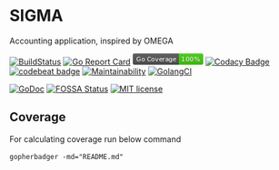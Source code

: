 # SIGMA
Accounting application, inspired by OMEGA


[![BuildStatus](https://api.travis-ci.org/syronz/sigma.svg?branch=master)](http://travis-ci.org/syronz/sigma) 
[![Go Report Card](https://goreportcard.com/badge/github.com/syronz/sigma)](https://goreportcard.com/report/github.com/syronz/sigma)
[![Go Coverage](https://github.com/syronz/goAES/blob/master/coverage_badge.png)](https://gocover.io/github.com/syronz/sigma)
[![Codacy Badge](https://api.codacy.com/project/badge/Grade/e927e927d84447a3967de50c0c155eba)](https://www.codacy.com/manual/syronz/sigma?utm_source=github.com&amp;utm_medium=referral&amp;utm_content=syronz/sigma&amp;utm_campaign=Badge_Grade)
[![codebeat badge](https://codebeat.co/badges/5bfc77f0-d7d0-450c-bbb1-b6f8521e1630)](https://codebeat.co/projects/github-com-syronz-sigma-master)
[![Maintainability](https://api.codeclimate.com/v1/badges/1402fbdb45356d914cb1/maintainability)](https://codeclimate.com/github/syronz/sigma/maintainability)
[![GolangCI](https://golangci.com/badges/github.com/gojek/darkroom.svg)](https://golangci.com/r/github.com/syronz/sigma)

[![GoDoc](https://godoc.org/github.com/syronz/go-log?status.svg)](https://godoc.org/github.com/syronz/sigma)
[![FOSSA Status](https://app.fossa.com/api/projects/git%2Bgithub.com%2Fsyronz%2Fsigma.svg?type=shield)](https://app.fossa.com/projects/git%2Bgithub.com%2Fsyronz%2Fsigma?ref=badge_shield)
[![MIT license](https://img.shields.io/badge/license-MIT-brightgreen.svg)](https://github.com/syronz/sigma/blob/master/LICENSE)



## Coverage

For calculating coverage run below command
```
gopherbadger -md="README.md"
```


